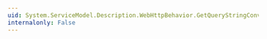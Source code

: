 ```yaml
---
uid: System.ServiceModel.Description.WebHttpBehavior.GetQueryStringConverter(System.ServiceModel.Description.OperationDescription)
internalonly: False
---
```

